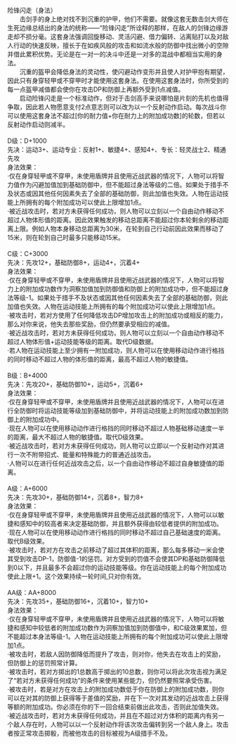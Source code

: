 <title>险锋闪走</title>
<meta name="GENERATOR" content="WinCHM">
<meta http-equiv="Content-Type" content="text/html; charset=gb2312">
<br>险锋闪走（身法）
<br>　　击剑手的身上绝对找不到沉重的护甲，他们不需要。就像这套无数击剑大师在生死边缘总结出的身法的统称——“险锋闪走”所诠释的那样，在敌人的剑锋边缘游走却不损分毫。这套身法强调回旋移动、灵活闪避、借力偏转、沾离贴打以及对敌人行动的快速反映，擅长于在如疾风般的攻击和如流水般的防御中找出微小的空隙并借此累积优势。无论是在一对一的决斗中还是一对多的混战中都相当实用的身法。
<br>　　沉重的盔甲会降低身法的灵动性，使闪避动作变形并且使人对护甲抱有期望，因此只有身穿轻甲或不穿甲时才能使用这套身法。在使用这套身法时，你所受到的每一点盔甲减值都会使你在攻击DP和防御上再额外受到1点减值。
<br>　　启动险锋闪走是一个标准动作，但对于击剑高手来说哪怕是片刻的先机也值得争取，因此若人物愿意支付2点意志则可以改为以一个反射动作启动。每次战斗你可以使用这套身法不超过[你的耐力值+你在耐力上的附加成功数]的轮数，但若以反射动作启动则减半。
<br>
<br>D级：D+1000
<br>先决：运动3+、运动专业：反射1+、敏捷4+、感知4+、专长：轻灵战士2、精通先攻
<br>身法效果：
<br>·仅在身穿轻甲或不穿甲，未使用盾牌并且使用近战武器的情况下，人物可以将智力值作为闪避加值加到基础防御中，但不能超过身法等级的二倍。如果处于措手不及状态或因其他任何因素失去了全部的基础防御，则此加值也失效。人物在运动技能上所拥有的每个附加成功可以使此上限增加1点。
<br>·被近战攻击时，若对方未获得任何成功，则人物可以立刻以一个自由动作移动不超过人物体形值的距离。因此效果触发的移动总距离不能超过你本轮剩余的移动距离上限。例如人物本身移动总距离为30米，在轮到自己行动前因此效果而移动了15米，则在轮到自己时最多只能移动15米。
<br>
<br>C级：C+3000
<br>先决：先攻12+，基础防御8+，运动4+，沉着4+
<br>身法效果：
<br>·仅在身穿轻甲或不穿甲，未使用盾牌并且使用近战武器的情况下，人物可以将智力上的附加成功数作为洞察加值加到防御值和防御上的附加成功中，但不能超过身法等级-1。如果处于措手不及状态或因其他任何因素失去了全部的基础防御，则此加值也失效。人物在运动技能上所拥有的每个附加成功可以使此上限增加1点。
<br>·被攻击时，若对方使用了任何降低攻击DP增加攻击上的附加成功或相反的能力，那么对你来说，他失去那些奖励，但仍然要承受相应的减值。
<br>·被近战攻击时，若对方未获得任何成功，则人物可以立刻以一个自由动作移动不超过人物体形值+运动技能等级的距离。取代D级数据。
<br>·若人物在运动技能上至少拥有一附加成功，则人物可以在使用移动动作进行格挡的同时移动不超过人物的体形值的距离，最高不超过人物的敏捷值。
<br>
<br>B级：B+4000
<br>先决：先攻20+，基础防御10+，运动5+，沉着6+
<br>身法效果：
<br>·仅在身穿轻甲或不穿甲，未使用盾牌并且使用近战武器的情况下，人物可以在进行全防御时将运动技能等级加到基础防御中，并将运动技能上的附加成功数加到防御上的附加成功中。
<br>·现在人物可以在使用移动动作进行格挡的同时移动不超过人物基础移动速度一半的距离，最大不超过人物的敏捷值。取代D级效果。
<br>·被近战攻击时，若对方未获得任何成功，则人物可以立即以一个反射动作对其进行一次不附带招式、能量和特殊能力的普通近战攻击。
<br>·人物可以在进行任何近战攻击之后，以一个自由动作移动不超过自身敏捷值的距离。
<br>
<br>A级：A+6000
<br>先决：先攻30+，基础防御14+，沉着8+，智力8+
<br>身法效果：
<br>·仅在身穿轻甲或不穿甲，未使用盾牌并且使用近战武器的情况下，人物可以以敏捷和感知中的较高者来决定基础防御，并且额外获得由较低者提供的附加成功。
<br>·现在人物可以在使用移动动作进行格挡的同时移动不超过自己基础速度的距离。取代B级效果。
<br>·被攻击时，若对方在攻击之前移动了超过其体积的距离，那么每多移动一米会使其受到攻击DP-1，防御值-1的惩罚。对方受到的罚值不会使其DP和基础防御降低到0以下，并且最多不会超过你的运动技能等级。你在运动技能上的每个附加成功使此上限+1。这个效果持续一轮时间,只对你有效。

<br>
<br>AA级：AA+8000
<br>先决：先攻35+，基础防御16+，沉着10+，智力10+
<br>身法效果：
<br>·仅在身穿轻甲或不穿甲，未使用盾牌并且使用近战武器的情况下，人物可以将敏捷和感知中较低者的附加成功数作为洞察加值加到防御值中，和C级效果累加，但不能超过本身法等级-1。人物在运动技能上所拥有的每个附加成功可以使此上限增加1点。
<br>·被攻击时，若敌人因防御降低而提升了攻击，则对你，他失去在攻击上的奖励，但防御上的惩罚照常计算。
<br>·被攻击时，若对方掷出的1总数高于掷出的10总数，则你可以将此次攻击视为满足了“若对方未获得任何成功”的条件来使用某些能力，但仍然要照常承受伤害。
<br>·被攻击时，若是对方在攻击上的附加成功数低于你在防御上的附加成功数，则你可以在对其的防御上获得等于差值的奖励，并在下一次对其发动的近战攻击上获得等额的附加成功。你必须在你的下一回合结束前做出此攻击，否则此加值失效。
<br>·被近战攻击时，若对方未获得任何成功，并且在不超过对方体积的距离内有另一个敌人存在时，人物可以以一个反射动作将该次攻击偏转到另一个敌人身上。攻击者按正常攻击掷骰，而被他攻击的目标被视为A级措手不及。